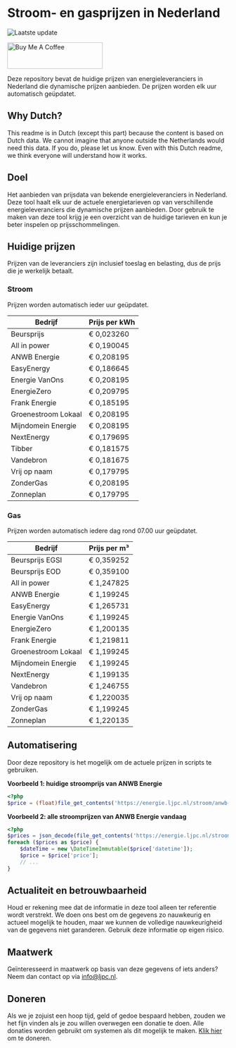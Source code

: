 # Stroom- en gasprijzen in Nederland

![Laatste update](https://img.shields.io/badge/laatste%20update-2024--09--10%2017%3A01%20CET-brightgreen)

<a href="https://www.buymeacoffee.com/Lars-" target="_blank"><img src="https://cdn.buymeacoffee.com/buttons/v2/default-orange.png" alt="Buy Me A Coffee" height="60" style="height: 60px !important;width: 217px !important;" ></a>

Deze repository bevat de huidige prijzen van energieleveranciers in Nederland die dynamische prijzen aanbieden. De prijzen worden elk uur automatisch geüpdatet.

## Why Dutch?

This readme is in Dutch (except this part) because the content is based on Dutch data. We cannot imagine that anyone outside the Netherlands would need this data. If you do, please let us know. Even with this Dutch readme, we think
everyone will understand how it works.

## Doel

Het aanbieden van prijsdata van bekende energieleveranciers in Nederland. Deze tool haalt elk uur de actuele energietarieven op van verschillende energieleveranciers die dynamische prijzen aanbieden. Door gebruik te maken van deze tool
krijg je een overzicht van de huidige tarieven en kun je beter inspelen op prijsschommelingen.

## Huidige prijzen

Prijzen van de leveranciers zijn inclusief toeslag en belasting, dus de prijs die je werkelijk betaalt.

### Stroom

Prijzen worden automatisch ieder uur geüpdatet.

 Bedrijf | Prijs per kWh 
---------|---------------
Beursprijs | € 0,023260
All in power | € 0,190045
ANWB Energie | € 0,208195
EasyEnergy | € 0,186645
Energie VanOns | € 0,208195
EnergieZero | € 0,209795
Frank Energie | € 0,185195
Groenestroom Lokaal | € 0,208195
Mijndomein Energie | € 0,208195
NextEnergy | € 0,179695
Tibber | € 0,181575
Vandebron | € 0,181675
Vrij op naam | € 0,179795
ZonderGas | € 0,208195
Zonneplan | € 0,179795


### Gas

Prijzen worden automatisch iedere dag rond 07.00 uur geüpdatet.

 Bedrijf | Prijs per m³ 
---------|--------------
Beursprijs EGSI | € 0,359252
Beursprijs EOD | € 0,359100
All in power | € 1,247825
ANWB Energie | € 1,199245
EasyEnergy | € 1,265731
Energie VanOns | € 1,199245
EnergieZero | € 1,200135
Frank Energie | € 1,219811
Groenestroom Lokaal | € 1,199245
Mijndomein Energie | € 1,199245
NextEnergy | € 1,199135
Vandebron | € 1,246755
Vrij op naam | € 1,220035
ZonderGas | € 1,199245
Zonneplan | € 1,220135


## Automatisering

Door deze repository is het mogelijk om de actuele prijzen in scripts te gebruiken.

**Voorbeeld 1: huidige stroomprijs van ANWB Energie**

```php
<?php
$price = (float)file_get_contents('https://energie.ljpc.nl/stroom/anwb-energie-nu.txt');

```

**Voorbeeld 2: alle stroomprijzen van ANWB Energie vandaag**

```php
<?php
$prices = json_decode(file_get_contents('https://energie.ljpc.nl/stroom/all-in-power-vandaag.json'),true);
foreach ($prices as $price) {
    $dateTime = new \DateTimeImmutable($price['datetime']);
    $price = $price['price'];
    // ...
}
```

## Actualiteit en betrouwbaarheid

Houd er rekening mee dat de informatie in deze tool alleen ter referentie wordt verstrekt. We doen ons best om de gegevens zo nauwkeurig en actueel mogelijk te houden, maar we kunnen de volledige nauwkeurigheid van de gegevens niet
garanderen. Gebruik deze informatie op eigen risico.

## Maatwerk

Geïnteresseerd in maatwerk op basis van deze gegevens of iets anders? Neem dan contact op
via [info@ljpc.nl](mailto:info@ljpc.nl?subject=Energie%20prijzen).

## Doneren

Als we je zojuist een hoop tijd, geld of gedoe bespaard hebben, zouden we het fijn vinden als je zou willen overwegen een
donatie te doen. Alle donaties worden gebruikt om systemen als dit mogelijk te
maken. [Klik hier](https://www.buymeacoffee.com/Lars-) om te doneren.

